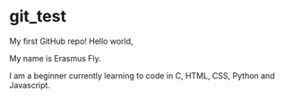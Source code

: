 # git_test
My first GitHub repo!
Hello world, 

My name is Erasmus Fly. 

I am a beginner currently learning to code in C, HTML, CSS, Python and Javascript. 
